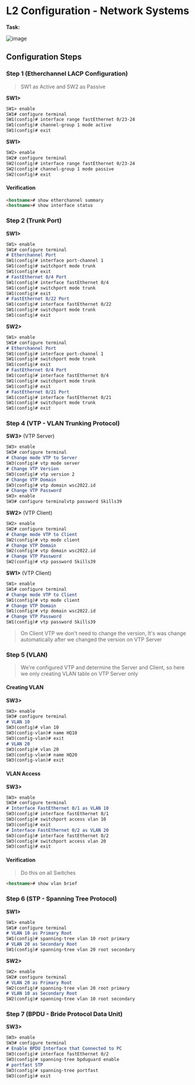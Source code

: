 # L2 Configuration - Network Systems

**Task:**

![image](https://github.com/diotriandika/learn-networking/assets/109568349/23acc7e1-e29a-4383-95d8-f7e39718dacb)
## Configuration Steps

### Step 1 (Etherchannel LACP Configuration)

> SW1 as Active and SW2 as Passive

**SW1>**

```markdown
SW1> enable
SW1# configure terminal
SW1(config)# interface range fastEthernet 0/23-24
SW1(config)# channel-group 1 mode active
SW1(config)# exit
```

**SW1>**

```markdown
SW2> enable
SW2# configure terminal
SW2(config)# interface range fastEthernet 0/23-24
SW2(config)# channel-group 1 mode passive
SW2(config)# exit
```

#### Verification

```markdown
<hostname># show etherchannel summary
<hostname># show interface status
```

### Step 2 (Trunk Port)

**SW1>**

```markdown
SW1> enable
SW1# configure terminal
# Etherchannel Port
SW1(config)# interface port-channel 1
SW1(config)# switchport mode trunk
SW1(config)# exit
# FastEthernet 0/4 Port
SW1(config)# interface fastEthernet 0/4
SW1(config)# switchport mode trunk
SW1(config)# exit
# FastEthernet 0/22 Port
SW1(config)# interface fastEthernet 0/22
SW1(config)# switchport mode trunk
SW1(config)# exit
```

**SW2>**

```markdown
SW1> enable
SW1# configure terminal
# Etherchannel Port
SW1(config)# interface port-channel 1
SW1(config)# switchport mode trunk
SW1(config)# exit
# FastEthernet 0/4 Port
SW1(config)# interface fastEthernet 0/4
SW1(config)# switchport mode trunk
SW1(config)# exit
# FastEthernet 0/21 Port
SW1(config)# interface fastEthernet 0/21
SW1(config)# switchport mode trunk
SW1(config)# exit
```

### Step 4 (VTP - VLAN Trunking Protocol)

**SW3>** (VTP Server)

```markdown
SW3> enable
SW3# configure terminal
# Change mode VTP to Server
SW3(config)# vtp mode server
# Change VTP Version
SW3(config)# vtp version 2
# Change VTP Domain
SW3(config)# vtp domain wsc2022.id
# Change VTP Password
SW3> enable
SW3# configure terminalvtp password Skills39
```

**SW2>** (VTP Client)

```markdown
SW2> enable
SW2# configure terminal
# Change mode VTP to Client
SW2(config)# vtp mode client
# Change VTP Domain
SW2(config)# vtp domain wsc2022.id
# Change VTP Password
SW2(config)# vtp password Skills39
```

**SW1>** (VTP Client)

```markdown
SW1> enable
SW1# configure terminal
# Change mode VTP to Client
SW1(config)# vtp mode client
# Change VTP Domain
SW1(config)# vtp domain wsc2022.id
# Change VTP Password
SW1(config)# vtp password Skills39
```

> On Client VTP we don't need to change the version, It's was change automatically after we changed the version on VTP Server

### Step 5 (VLAN)

> We're configured VTP and determine the Server and Client, so here we only creating VLAN table on VTP Server only

#### Creating VLAN

**SW3>**

```markdown
SW3> enable
SW3# configure terminal
# VLAN 10
SW3(config)# vlan 10
SW3(config-vlan)# name HQ10
SW3(config-vlan)# exit
# VLAN 20
SW3(config)# vlan 20
SW3(config-vlan)# name HQ20
SW3(config-vlan)# exit
```

#### VLAN Access

**SW3>** 

```markdown
SW3> enable
SW3# configure terminal
# Interface FastEthernet 0/1 as VLAN 10
SW3(config)# interface fastEthernet 0/1
SW3(config)# switchport access vlan 10
SW3(config)# exit
# Interface FastEthernet 0/2 as VLAN 20
SW3(config)# interface fastEthernet 0/2
SW3(config)# switchport access vlan 20
SW3(config)# exit
```

#### Verification

> Do this on all Switches

```markdown
<hostname># show vlan brief
```

### Step 6 (STP - Spanning Tree Protocol)

**SW1>**

```markdown
SW1> enable
SW1# configure terminal
# VLAN 10 as Primary Root
SW1(config)# spanning-tree vlan 10 root primary
# VLAN 20 as Secondary Root
SW1(config)# spanning-tree vlan 20 root secondary
```

**SW2>**

```markdown
SW2> enable
SW2# configure terminal
# VLAN 20 as Primary Root
SW2(config)# spanning-tree vlan 20 root primary
# VLAN 10 as Secondary Root
SW2(config)# spanning-tree vlan 10 root secondary
```

### Step 7 (BPDU - Bride Protocol Data Unit)

**SW3>**

```markdown
SW3> enable
SW3# configure terminal
# Enable BPDU Interface that Connected to PC
SW3(config)# interface fastEthernet 0/2
SW3(config)# spanning-tree bpduguard enable
# portfast STP
SW3(config)# spanning-tree portfast
SW3(config)# exit
```


